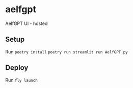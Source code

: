 # aelfgpt

AelfGPT UI - hosted

## Setup

Run
`poetry install`
`poetry run streamlit run AelfGPT.py`

## Deploy

Run
`fly launch`